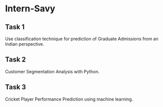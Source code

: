 # Intern-Savy

## Task 1
Use classification technique for prediction of Graduate Admissions from an Indian perspective.

## Task 2
Customer Segmentation Analysis with Python.

## Task 3
Cricket Player Performance Prediction using machine learning.
